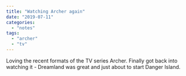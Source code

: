 ```yaml
---
title: "Watching Archer again"
date: "2019-07-11"
categories: 
  - "notes"
tags: 
  - "archer"
  - "tv"
---
```


Loving the recent formats of the TV series Archer. Finally got back into watching it - Dreamland was great and just about to start Danger Island.
